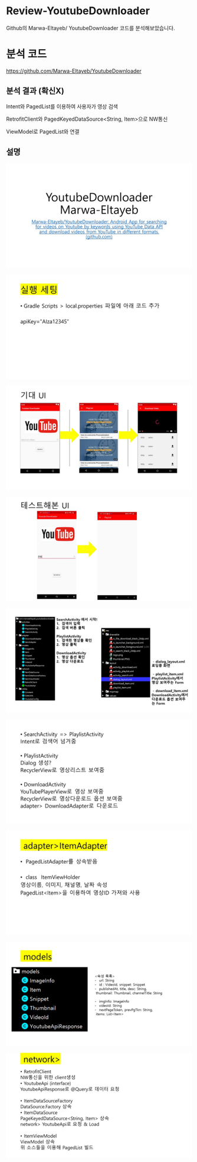 # Review-YoutubeDownloader
Github의 Marwa-Eltayeb/ YoutubeDownloader 코드를 분석해보았습니다.



# 분석 코드
 
https://github.com/Marwa-Eltayeb/YoutubeDownloader

## 분석 결과 (확신X)
Intent와 PagedList<Item>를 이용하여 사용자가 영상 검색

RetrofitClient와 PagedKeyedDataSource<String, Item>으로 NW통신

ViewModel로 PagedList와 연결
 
 
## 설명

![image/ytdown1.jpg](image/ytdown1.jpg)

![image/ytdown2.jpg](image/ytdown2.jpg)

![image/ytdown3-1.jpg](image/ytdown3-1.jpg)

![image/ytdown3-2.jpg](image/ytdown3-2.jpg)

![image/ytdown4.jpg](image/ytdown4.JPG)

![image/ytdown5.jpg](image/ytdown5.jpg)

![image/ytdown6.jpg](image/ytdown6.JPG)

![image/ytdown7.jpg](image/ytdown7.JPG)

![image/ytdown8.jpg](image/ytdown8.JPG)
